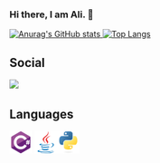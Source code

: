 ### Hi there, I am Ali. 👋


[![Anurag's GitHub stats](https://github-readme-stats.vercel.app/api?username=alikonar&show_icons=true&theme=radical)
](https://github.com/anuraghazra/github-readme-stats)  [![Top Langs](https://github-readme-stats.vercel.app/api/top-langs/?username=alikonar&layout=compact&theme=radical)](https://github.com/anuraghazra/github-readme-stats)

<h2>Social</h2>
<a href="https://www.linkedin.com/in/ali-konar/">

<img src="http://pngimg.com/uploads/linkedIn/linkedIn_PNG26.png" width="40" length="40"></a>


<h2>Languages</h2>

<p><img src="https://raw.githubusercontent.com/devicons/devicon/master/icons/csharp/csharp-original.svg" alt="csharp" width="40" height="40" style="max-width:100%;"> 
<img src="https://raw.githubusercontent.com/devicons/devicon/master/icons/java/java-original.svg" alt="java" width="40" height="40" style="max-width:100%;"><img src="https://raw.githubusercontent.com/devicons/devicon/master/icons/python/python-original.svg" alt="python" width="40" height="40" style="max-width:100%;"></p>





